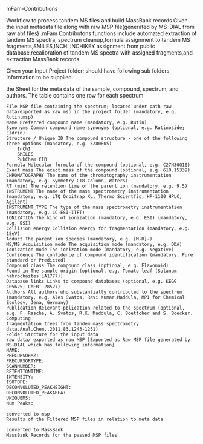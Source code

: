 mFam-Contributions

Workflow to process tandem MS files and build MassBank records.Given the input metadata file along with raw MSP file(generated by MS-DIAL from raw abf files) .mFam Contributons functions include automated extraction of tandem MS spectra, spectrum cleanup,formula assignment to tandem MS fragments,SMILES,INCHI,INCHIKEY assignment from public database,recalibration of tandem MS spectra with assigned fragments,and extraction MassBank records.

Given your Input Project folder; should have following sub folders Information to be supplied

the Sheet for the meta data of the sample, compound, spectrum, and authors. The table contains one row for each spectrum

    File MSP file containing the spectrum; located under path raw data/exported as raw msp in the project folder (mandatory, e.g. Rutin.msp)
    Name Preferred compound name (mandatory, e.g. Rutin)
    Synonyms Common compound name synonyms (optional, e.g. Rutinoside; Eldrin)
    Structure / Unique ID The compound structure - one of the following three options (mandatory, e.g. 5280805)
        InChI
        SMILES
        PubChem CID
    Formula Molecular formula of the compound (optional, e.g. C27H30O16)
    Exact mass The exact mass of the compound (optional, e.g. 610.15339)
    CHROMATOGRAPHY The name of the chromatography instrumentation (mandatory, e.g. Symmetry C18 Column, Waters)
    RT (min) The retention time of the parent ion (mandatory, e.g. 9.5)
    INSTRUMENT The name of the mass spectrometry instrumentation (mandatory, e.g. LTQ Orbitrap XL, Thermo Scientfic; HP-1100 HPLC, Agilent)
    INSTRUMENT_TYPE The type of the mass spectrometry instrumentation (mandatory, e.g. LC-ESI-ITFT)
    IONIZATION The kind of ionization (mandatory, e.g. ESI) (mandatory, e.g. ESI)
    Collision energy Collision energy for fragmentation (mandatory, e.g. 15eV)
    Adduct The parent ion species (mandatory, e.g. [M-H]-)
    MS/MS Acquisition mode The acquisition mode (mandatory, e.g. DDA)
    Ionization mode The ionization mode (mandatory, e.g. Negative)
    Confidence The confidence of compound identification (mandatory, Pure standard or Predicted)
    Compound class The compound class (optional, e.g. Flavonoid)
    Found in The sample origin (optional, e.g. Tomato leaf (Solanum habrochaites LA1777))
    Database links Links to compound databases (optional, e.g. KEGG C05625; ChEBI 28527)
    Authors All authors who substantially contributed to the spectrum (mandatory, e.g. Ales Svatos, Ravi Kumar Maddula, MPI for Chemical Ecology, Jena, Germany)
    Publication Relevant pblication related to the spectrum (optional, e.g. F. Rasche, A. Svatos, R.K. Maddula, C. Boettcher and S. Boecker. Computing
    fragmentation trees from tandem mass spectrometry data.Anal.Chem.,2011,83,1243-1251) 
    Folder Strcture for the input data
    raw data/ exported as raw MSP [Exported as Raw MSP file generated by MS-DIAL which has following information]
    NAME:
    PRECURSORMZ: 
    PRECURSORTYPE:
    SCANNUMBER:
    RETENTIONTIME:
    INTENSITY:
    ISOTOPE:
    DECONVOLUTED_PEAKHEIGHT:
    DECONVOLUTED_PEAKAREA:
    UNIQUEMS:
    Num Peaks:
    
    converted to msp
    Results of the Filtered MSP files in relation to meta data 
    
    converted to MassBank
    MassBank Records for the passed MSP files
    




